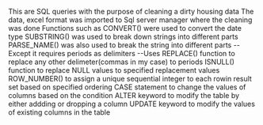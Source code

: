This are SQL queries with the purpose of cleaning a dirty housing data 
The data, excel format was imported to Sql server manager where the cleaning was done
Functions such as CONVERT() were used to convert the date type
SUBSTRING() was used to break down strings into different parts
PARSE_NAME() was also used to break the string into different parts
    --Except it requires periods as delimiters
    --Uses REPLACE() function to replace any other delimeter(commas in my case) to periods
ISNULL() function to replace NULL values to specified replacement values
ROW_NUMBER() to assign a unique sequential integer to each rowin result set based on specified ordering
CASE statement to change the values of columns based on the condition
ALTER keyword to modify the table by either addding or dropping a column
UPDATE keyword to modify the values of existing columns in the table
